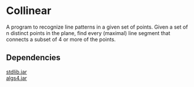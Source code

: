 # Collinear
A program to recognize line patterns in a given set of points. Given a set of n distinct points in the plane, find every (maximal) line segment that connects a subset of 4 or more of the points.

## Dependencies
[stdlib.jar](http://algs4.cs.princeton.edu/code/stdlib.jar)<br>
[algs4.jar](http://algs4.cs.princeton.edu/code/algs4.jar)

